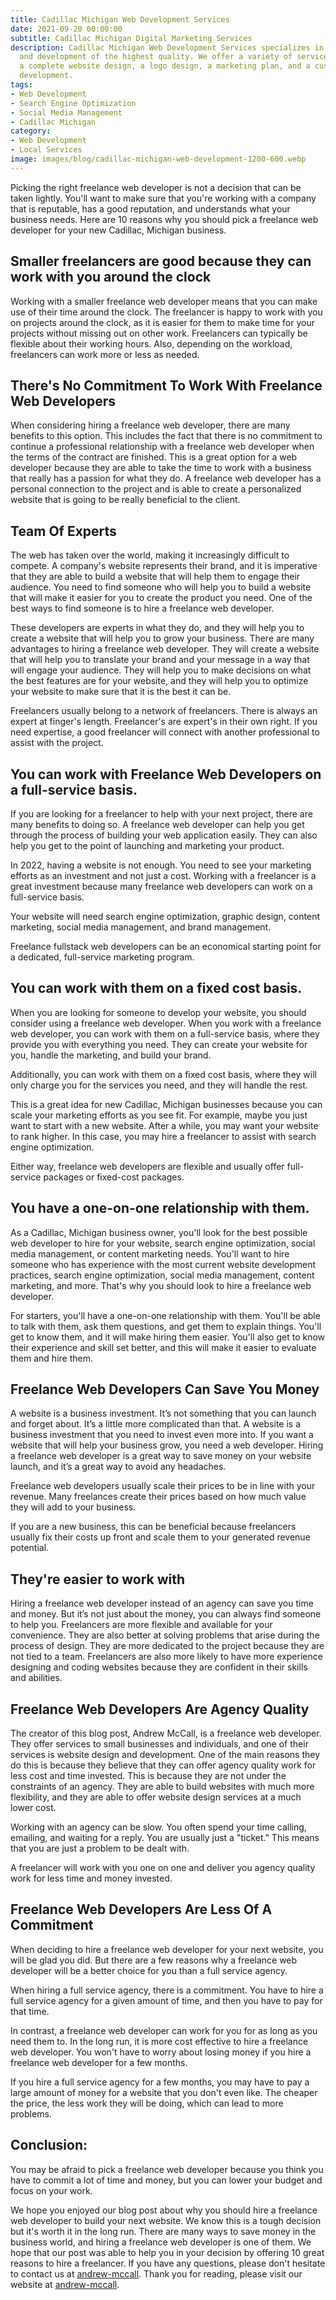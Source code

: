 ```yaml
---
title: Cadillac Michigan Web Development Services
date: 2021-09-20 00:00:00
subtitle: Cadillac Michigan Digital Marketing Services
description: Cadillac Michigan Web Development Services specializes in website design
  and development of the highest quality. We offer a variety of services including
  a complete website design, a logo design, a marketing plan, and a custom website
  development.
tags:
- Web Development
- Search Engine Optimization
- Social Media Management
- Cadillac Michigan
category:
- Web Development
- Local Services
image: images/blog/cadillac-michigan-web-development-1200-600.webp
---
```


Picking the right freelance web developer is not a decision that can be taken lightly. You'll want to make sure that you're working with a company that is reputable, has a good reputation, and understands what your business needs. Here are 10 reasons why you should pick a freelance web developer for your new Cadillac, Michigan business.

## Smaller freelancers are good because they can work with you around the clock

Working with a smaller freelance web developer means that you can make use of their time around the clock. The freelancer is happy to work with you on projects around the clock, as it is easier for them to make time for your projects without missing out on other work. 
Freelancers can typically be flexible about their working hours.  Also, depending on the workload, freelancers can work more or less as needed.  

## There's No Commitment To Work With Freelance Web Developers

When considering hiring a freelance web developer, there are many benefits to this option. This includes the fact that there is no commitment to continue a professional relationship with a freelance web developer when the terms of the contract are finished. This is a great option for a web developer because they are able to take the time to work with a business that really has a passion for what they do. A freelance web developer has a personal connection to the project and is able to create a personalized website that is going to be really beneficial to the client.

## Team Of Experts

The web has taken over the world, making it increasingly difficult to compete. A company's website represents their brand, and it is imperative that they are able to build a website that will help them to engage their audience. You need to find someone who will help you to build a website that will make it easier for you to create the product you need. One of the best ways to find someone is to hire a freelance web developer.

 These developers are experts in what they do, and they will help you to create a website that will help you to grow your business. There are many advantages to hiring a freelance web developer. They will create a website that will help you to translate your brand and your message in a way that will engage your audience. They will help you to make decisions on what the best features are for your website, and they will help you to optimize your website to make sure that it is the best it can be. 

Freelancers usually belong to a network of freelancers.  There is always an expert at finger's length.  Freelancer's are expert's in their own right.  If you need expertise, a good freelancer will connect with another professional to assist with the project.  


## You can work with Freelance Web Developers on a full-service basis.  

If you are looking for a freelancer to help with your next project, there are many benefits to doing so. A freelance web developer can help you get through the process of building your web application easily. They can also help you get to the point of launching and marketing your product. 

In 2022, having a website is not enough.  You need to see your marketing efforts as an investment and not just a cost.  Working with a freelancer is a great investment because many freelance web developers can work on a full-service basis.

Your website will need search engine optimization, graphic design, content marketing, social media management, and brand management.

Freelance fullstack web developers can be an economical starting point for a dedicated, full-service marketing program.  

## You can work with them on a fixed cost basis.  

When you are looking for someone to develop your website, you should consider using a freelance web developer. When you work with a freelance web developer, you can work with them on a full-service basis, where they provide you with everything you need. They can create your website for you, handle the marketing, and build your brand. 

Additionally, you can work with them on a fixed cost basis, where they will only charge you for the services you need, and they will handle the rest.

This is a great idea for new Cadillac, Michigan businesses because you can scale your marketing efforts as you see fit.  For example, maybe you just want to start with a new website.  After a while, you may want your website to rank higher.  In this case, you may hire a freelancer to assist with search engine optimization.

Either way, freelance web developers are flexible and usually offer full-service packages or fixed-cost packages.   

## You have a one-on-one relationship with them.  

As a Cadillac, Michigan business owner, you'll look for the best possible web developer to hire for your website, search engine optimization, social media management, or content marketing needs. You'll want to hire someone who has experience with the most current website development practices, search engine optimization, social media management, content marketing, and more. That's why you should look to hire a freelance web developer. 

For starters, you'll have a one-on-one relationship with them. You'll be able to talk with them, ask them questions, and get them to explain things. You'll get to know them, and it will make hiring them easier. You'll also get to know their experience and skill set better, and this will make it easier to evaluate them and hire them.

## Freelance Web Developers Can Save You Money

A website is a business investment. It’s not something that you can launch and forget about. It’s a little more complicated than that. A website is a business investment that you need to invest even more into. If you want a website that will help your business grow, you need a web developer. Hiring a freelance web developer is a great way to save money on your website launch, and it’s a great way to avoid any headaches. 

Freelance web developers usually scale their prices to be in line with your revenue.  Many freelances create their prices based on how much value they will add to your business. 

If you are a new business, this can be beneficial because freelancers usually fix their costs up front and scale them to your generated revenue potential.  

## They're easier to work with

Hiring a freelance web developer instead of an agency can save you time and money. But it’s not just about the money, you can always find someone to help you. Freelancers are more flexible and available for your convenience. They are also better at solving problems that arise during the process of design. They are more dedicated to the project because they are not tied to a team. Freelancers are also more likely to have more experience designing and coding websites because they are confident in their skills and abilities.  

## Freelance Web Developers Are Agency Quality

The creator of this blog post, Andrew McCall, is a freelance web developer. They offer services to small businesses and individuals, and one of their services is website design and development. One of the main reasons they do this is because they believe that they can offer agency quality work for less cost and time invested. This is because they are not under the constraints of an agency. They are able to build websites with much more flexibility, and they are able to offer website design services at a much lower cost.

Working with an agency can be slow.  You often spend your time calling, emailing, and waiting for a reply.  You are usually just a "ticket."  This means that you are just a problem to be dealt with.  

A freelancer will work with you one on one and deliver you agency quality work for less time and money invested.  

## Freelance Web Developers Are Less Of A Commitment

When deciding to hire a freelance web developer for your next website, you will be glad you did. But there are a few reasons why a freelance web developer will be a better choice for you than a full service agency. 

When hiring a full service agency, there is a commitment. You have to hire a full service agency for a given amount of time, and then you have to pay for that time.

 In contrast, a freelance web developer can work for you for as long as you need them to. In the long run, it is more cost effective to hire a freelance web developer. You won't have to worry about losing money if you hire a freelance web developer for a few months. 

If you hire a full service agency for a few months, you may have to pay a large amount of money for a website that you don't even like. The cheaper the price, the less work they will be doing, which can lead to more problems.

## Conclusion: 

You may be afraid to pick a freelance web developer because you think you have to commit a lot of time and money, but you can lower your budget and focus on your work.

We hope you enjoyed our blog post about why you should hire a freelance web developer to build your next website. We know this is a tough decision but it's worth it in the long run. There are many ways to save money in the business world, and hiring a freelance web developer is one of them. We hope that our post was able to help you in your decision by offering 10 great reasons to hire a freelancer. If you have any questions, please don't hesitate to contact us at [andrew-mccall](https://andrew-mccall.com/#contact "Cadillac Michigan Web Developer"). Thank you for reading, please visit our website at [andrew-mccall](https://andrew-mccall.com/#contact "Cadillac Michigan Web Developer").

